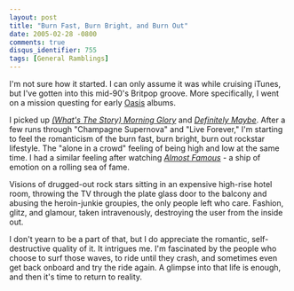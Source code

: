 ```yaml
---
layout: post
title: "Burn Fast, Burn Bright, and Burn Out"
date: 2005-02-28 -0800
comments: true
disqus_identifier: 755
tags: [General Ramblings]
---
```

I'm not sure how it started. I can only assume it was while cruising
iTunes, but I've gotten into this mid-90's Britpop groove. More
specifically, I went on a mission questing for early
[Oasis](http://www.oasisinet.com/) albums.
 
 I picked up [*(What's The Story) Morning
Glory*](http://www.amazon.com/exec/obidos/ASIN/B000002BBY/mhsvortex) and
[*Definitely
Maybe*](http://www.amazon.com/exec/obidos/ASIN/B000002AS3/mhsvortex).
After a few runs through "Champagne Supernova" and "Live Forever," I'm
starting to feel the romanticism of the burn fast, burn bright, burn out
rockstar lifestyle. The "alone in a crowd" feeling of being high and low
at the same time. I had a similar feeling after watching [*Almost
Famous*](http://www.amazon.com/exec/obidos/ASIN/B00003CXMG/mhsvortex) -
a ship of emotion on a rolling sea of fame.
 
 Visions of drugged-out rock stars sitting in an expensive high-rise
hotel room, throwing the TV through the plate glass door to the balcony
and abusing the heroin-junkie groupies, the only people left who care.
Fashion, glitz, and glamour, taken intravenously, destroying the user
from the inside out.
 
 I don't yearn to be a part of that, but I do appreciate the romantic,
self-destructive quality of it. It intrigues me. I'm fascinated by the
people who choose to surf those waves, to ride until they crash, and
sometimes even get back onboard and try the ride again. A glimpse into
that life is enough, and then it's time to return to reality.
